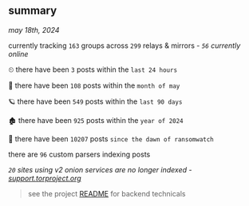 
## summary
_may 18th, 2024_

currently tracking `163` groups across `299` relays & mirrors - _`56` currently online_

⏲ there have been `3` posts within the `last 24 hours`

🦈 there have been `108` posts within the `month of may`

🪐 there have been `549` posts within the `last 90 days`

🏚 there have been `925` posts within the `year of 2024`

🦕 there have been `10207` posts `since the dawn of ransomwatch`

there are `96` custom parsers indexing posts

_`20` sites using v2 onion services are no longer indexed - [support.torproject.org](https://support.torproject.org/onionservices/v2-deprecation/)_

> see the project [README](https://github.com/joshhighet/ransomwatch#ransomwatch--) for backend technicals
